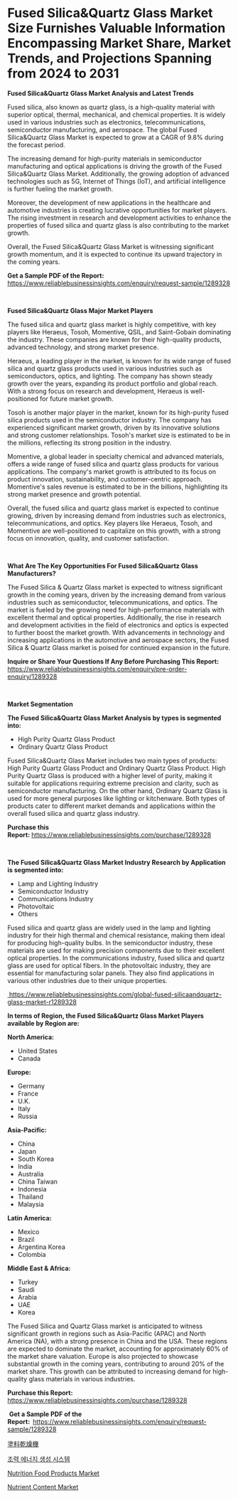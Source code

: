 <p><h1>Fused Silica&Quartz Glass Market Size Furnishes Valuable Information Encompassing Market Share, Market Trends, and Projections Spanning from 2024 to 2031</h1></p><p><strong>Fused Silica&Quartz Glass Market Analysis and Latest Trends</strong></p>
<p><p>Fused silica, also known as quartz glass, is a high-quality material with superior optical, thermal, mechanical, and chemical properties. It is widely used in various industries such as electronics, telecommunications, semiconductor manufacturing, and aerospace. The global Fused Silica&Quartz Glass Market is expected to grow at a CAGR of 9.8% during the forecast period.</p><p>The increasing demand for high-purity materials in semiconductor manufacturing and optical applications is driving the growth of the Fused Silica&Quartz Glass Market. Additionally, the growing adoption of advanced technologies such as 5G, Internet of Things (IoT), and artificial intelligence is further fueling the market growth.</p><p>Moreover, the development of new applications in the healthcare and automotive industries is creating lucrative opportunities for market players. The rising investment in research and development activities to enhance the properties of fused silica and quartz glass is also contributing to the market growth.</p><p>Overall, the Fused Silica&Quartz Glass Market is witnessing significant growth momentum, and it is expected to continue its upward trajectory in the coming years.</p></p>
<p><strong>Get a Sample PDF of the Report:&nbsp;</strong> <a href="https://www.reliablebusinessinsights.com/enquiry/request-sample/1289328">https://www.reliablebusinessinsights.com/enquiry/request-sample/1289328</a></p>
<p>&nbsp;</p>
<p><strong>Fused Silica&Quartz Glass Major Market Players</strong></p>
<p><p>The fused silica and quartz glass market is highly competitive, with key players like Heraeus, Tosoh, Momentive, QSIL, and Saint-Gobain dominating the industry. These companies are known for their high-quality products, advanced technology, and strong market presence.</p><p>Heraeus, a leading player in the market, is known for its wide range of fused silica and quartz glass products used in various industries such as semiconductors, optics, and lighting. The company has shown steady growth over the years, expanding its product portfolio and global reach. With a strong focus on research and development, Heraeus is well-positioned for future market growth.</p><p>Tosoh is another major player in the market, known for its high-purity fused silica products used in the semiconductor industry. The company has experienced significant market growth, driven by its innovative solutions and strong customer relationships. Tosoh's market size is estimated to be in the millions, reflecting its strong position in the industry.</p><p>Momentive, a global leader in specialty chemical and advanced materials, offers a wide range of fused silica and quartz glass products for various applications. The company's market growth is attributed to its focus on product innovation, sustainability, and customer-centric approach. Momentive's sales revenue is estimated to be in the billions, highlighting its strong market presence and growth potential.</p><p>Overall, the fused silica and quartz glass market is expected to continue growing, driven by increasing demand from industries such as electronics, telecommunications, and optics. Key players like Heraeus, Tosoh, and Momentive are well-positioned to capitalize on this growth, with a strong focus on innovation, quality, and customer satisfaction.</p></p>
<p>&nbsp;</p>
<p><strong>What Are The Key Opportunities For Fused Silica&Quartz Glass Manufacturers?</strong></p>
<p><p>The Fused Silica & Quartz Glass market is expected to witness significant growth in the coming years, driven by the increasing demand from various industries such as semiconductor, telecommunications, and optics. The market is fueled by the growing need for high-performance materials with excellent thermal and optical properties. Additionally, the rise in research and development activities in the field of electronics and optics is expected to further boost the market growth. With advancements in technology and increasing applications in the automotive and aerospace sectors, the Fused Silica & Quartz Glass market is poised for continued expansion in the future.</p></p>
<p><strong>Inquire or Share Your Questions If Any Before Purchasing This Report:</strong> <a href="https://www.reliablebusinessinsights.com/enquiry/pre-order-enquiry/1289328">https://www.reliablebusinessinsights.com/enquiry/pre-order-enquiry/1289328</a></p>
<p>&nbsp;</p>
<p><strong>Market Segmentation</strong></p>
<p><strong>The Fused Silica&Quartz Glass Market Analysis by types is segmented into:</strong></p>
<p><ul><li>High Purity Quartz Glass Product</li><li>Ordinary Quartz Glass Product</li></ul></p>
<p><p>Fused Silica&Quartz Glass Market includes two main types of products: High Purity Quartz Glass Product and Ordinary Quartz Glass Product. High Purity Quartz Glass is produced with a higher level of purity, making it suitable for applications requiring extreme precision and clarity, such as semiconductor manufacturing. On the other hand, Ordinary Quartz Glass is used for more general purposes like lighting or kitchenware. Both types of products cater to different market demands and applications within the overall fused silica and quartz glass industry.</p></p>
<p><strong>Purchase this Report:&nbsp;</strong><a href="https://www.reliablebusinessinsights.com/purchase/1289328">https://www.reliablebusinessinsights.com/purchase/1289328</a></p>
<p>&nbsp;</p>
<p><strong>The Fused Silica&Quartz Glass Market Industry Research by Application is segmented into:</strong></p>
<p><ul><li>Lamp and Lighting Industry</li><li>Semiconductor Industry</li><li>Communications Industry</li><li>Photovoltaic</li><li>Others</li></ul></p>
<p><p>Fused silica and quartz glass are widely used in the lamp and lighting industry for their high thermal and chemical resistance, making them ideal for producing high-quality bulbs. In the semiconductor industry, these materials are used for making precision components due to their excellent optical properties. In the communications industry, fused silica and quartz glass are used for optical fibers. In the photovoltaic industry, they are essential for manufacturing solar panels. They also find applications in various other industries due to their unique properties.</p></p>
<p><a href="https://www.reliablebusinessinsights.com/global-fused-silicaandquartz-glass-market-r1289328">&nbsp;https://www.reliablebusinessinsights.com/global-fused-silicaandquartz-glass-market-r1289328</a></p>
<p><strong>In terms of Region, the Fused Silica&Quartz Glass Market Players available by Region are:</strong></p>
<p>
    <p> <strong> North America: </strong>
        <ul>
            <li>United States</li>
            <li>Canada</li>
        </ul>
        </p> 
    <p> <strong> Europe: </strong>
        <ul>
            <li>Germany</li>
            <li>France</li>
            <li>U.K.</li>
            <li>Italy</li>
            <li>Russia</li>
        </ul>
        </p> 
    <p> <strong> Asia-Pacific: </strong>
        <ul>
            <li>China</li>
            <li>Japan</li>
            <li>South Korea</li>
            <li>India</li>
            <li>Australia</li>
            <li>China Taiwan</li>
            <li>Indonesia</li>
            <li>Thailand</li>
            <li>Malaysia</li>
        </ul>
        </p> 
    <p> <strong> Latin America: </strong>
        <ul>
            <li>Mexico</li>
            <li>Brazil</li>
            <li>Argentina Korea</li>
            <li>Colombia</li>
        </ul>
        </p> 
    <p> <strong> Middle East & Africa: </strong>
        <ul>
            <li>Turkey</li>
            <li>Saudi</li>
            <li>Arabia</li>
            <li>UAE</li>
            <li>Korea</li>
        </ul>
    </p>
    </p>
<p><p>The Fused Silica and Quartz Glass market is anticipated to witness significant growth in regions such as Asia-Pacific (APAC) and North America (NA), with a strong presence in China and the USA. These regions are expected to dominate the market, accounting for approximately 60% of the market share valuation. Europe is also projected to showcase substantial growth in the coming years, contributing to around 20% of the market share. This growth can be attributed to increasing demand for high-quality glass materials in various industries.</p></p>
<p><strong>Purchase this Report: </strong><a href="https://www.reliablebusinessinsights.com/purchase/1289328">https://www.reliablebusinessinsights.com/purchase/1289328</a></p>
<p>&nbsp;<strong>Get a Sample PDF of the Report:&nbsp;&nbsp;</strong><a href="https://www.reliablebusinessinsights.com/enquiry/request-sample/1289328">https://www.reliablebusinessinsights.com/enquiry/request-sample/1289328</a></p>
<p><strong></strong></p>
<p><p><a href="https://medium.com/@matteills7854/%E5%A1%97%E6%96%99%E4%B9%BE%E7%87%A5%E6%A9%9F%E5%B8%82%E5%A0%B4%E3%81%AE%E5%B1%95%E6%9C%9B-%E5%AE%8C%E5%85%A8%E3%81%AA%E7%94%A3%E6%A5%AD%E5%88%86%E6%9E%90-2024%E5%B9%B4%E3%81%8B%E3%82%892031%E5%B9%B4%E3%81%BE%E3%81%A7-fd2e59d9dcb1">塗料乾燥機</a></p><p><a href="https://medium.com/@jenniferstanley2022/2024%EB%85%84%EB%B6%80%ED%84%B0-2031%EB%85%84%EA%B9%8C%EC%A7%80-%EC%98%88%EC%B8%A1%EB%90%9C-%EC%A1%B0%EB%A5%98-%EC%97%90%EB%84%88%EC%A7%80-%EB%B0%9C%EC%A0%84-%EC%8B%9C%EC%8A%A4%ED%85%9C-%EC%8B%9C%EC%9E%A5-%EC%97%AD%ED%95%99-%EB%B0%8F-%EC%84%B1%EC%9E%A5-%EB%8F%99%EB%A0%A5%EC%9D%84-%EB%B6%84%EC%84%9D%ED%95%A9%EB%8B%88%EB%8B%A4-95b4a76b6178">조력 에너지 생성 시스템</a></p><p><a href="https://github.com/alexcrou8/Market-Research-Report-List-1/blob/main/nutrition-food-products-market.md">Nutrition Food Products Market</a></p><p><a href="https://github.com/thereveren80/Market-Research-Report-List-1/blob/main/nutrient-content-market.md">Nutrient Content Market</a></p></p>